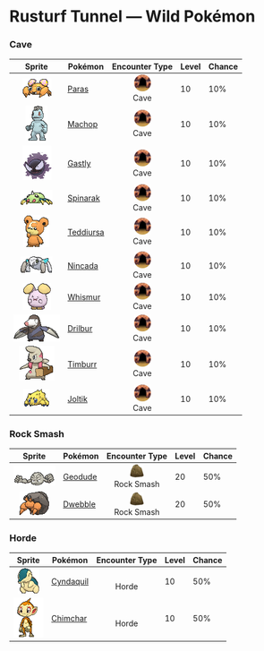 # Rusturf Tunnel — Wild Pokémon

### Cave

| Sprite | Pokémon | Encounter Type | Level | Chance |
|:------:|---------|:--------------:|-------|--------|
| ![Paras](../../assets/sprites/paras/front.gif "Paras: Paras has parasitic mushrooms growing on its back called tochukaso. They grow large by drawing nutrients from this Bug Pokémon host. They are highly valued as a medicine for extending life.") | [Paras](../../pokemon/paras.md/) | ![Cave](../../assets/encounter_types/cave.png "Cave")<br>Cave | 10 | 10% |
| ![Machop](../../assets/sprites/machop/front.gif "Machop: Machop exercises by hefting around a Graveler as if it were a barbell. There are some Machop that travel the world in a quest to master all kinds of martial arts.") | [Machop](../../pokemon/machop.md/) | ![Cave](../../assets/encounter_types/cave.png "Cave")<br>Cave | 10 | 10% |
| ![Gastly](../../assets/sprites/gastly/front.gif "Gastly: Gastly is largely composed of gaseous matter. When exposed to a strong wind, the gaseous body quickly dwindles away. Groups of this Pokémon cluster under the eaves of houses to escape the ravages of wind.") | [Gastly](../../pokemon/gastly.md/) | ![Cave](../../assets/encounter_types/cave.png "Cave")<br>Cave | 10 | 10% |
| ![Spinarak](../../assets/sprites/spinarak/front.gif "Spinarak: The web spun by Spinarak can be considered its second nervous system. It is said that this Pokémon can determine what kind of prey is touching its web just by the tiny vibrations it feels through the web’s strands.") | [Spinarak](../../pokemon/spinarak.md/) | ![Cave](../../assets/encounter_types/cave.png "Cave")<br>Cave | 10 | 10% |
| ![Teddiursa](../../assets/sprites/teddiursa/front.gif "Teddiursa: This Pokémon likes to lick its palms that are sweetened by being soaked in honey. Teddiursa concocts its own honey by blending fruits and pollen collected by Beedrill.") | [Teddiursa](../../pokemon/teddiursa.md/) | ![Cave](../../assets/encounter_types/cave.png "Cave")<br>Cave | 10 | 10% |
| ![Nincada](../../assets/sprites/nincada/front.gif "Nincada: Nincada lives underground. It uses its sharp claws to carve the roots of trees and absorb moisture and nutrients. This Pokémon can’t withstand bright sunlight so avoids it.") | [Nincada](../../pokemon/nincada.md/) | ![Cave](../../assets/encounter_types/cave.png "Cave")<br>Cave | 10 | 10% |
| ![Whismur](../../assets/sprites/whismur/front.gif "Whismur: Whismur is very timid. If it starts to cry loudly, it becomes startled by its own crying and cries even harder. When it finally stops crying, the Pokémon goes to sleep, all tired out.") | [Whismur](../../pokemon/whismur.md/) | ![Cave](../../assets/encounter_types/cave.png "Cave")<br>Cave | 10 | 10% |
| ![Drilbur](../../assets/sprites/drilbur/front.gif "Drilbur: By spinning its body, it can dig straight through the ground at a speed of 30 mph.") | [Drilbur](../../pokemon/drilbur.md/) | ![Cave](../../assets/encounter_types/cave.png "Cave")<br>Cave | 10 | 10% |
| ![Timburr](../../assets/sprites/timburr/front.gif "Timburr: Always carrying squared logs, they help out with construction. As they grow, they carry bigger logs.") | [Timburr](../../pokemon/timburr.md/) | ![Cave](../../assets/encounter_types/cave.png "Cave")<br>Cave | 10 | 10% |
| ![Joltik](../../assets/sprites/joltik/front.gif "Joltik: They attach themselves to large-bodied Pokémon and absorb static electricity, which they store in an electric pouch.") | [Joltik](../../pokemon/joltik.md/) | ![Cave](../../assets/encounter_types/cave.png "Cave")<br>Cave | 10 | 10% |

### Rock Smash

| Sprite | Pokémon | Encounter Type | Level | Chance |
|:------:|---------|:--------------:|-------|--------|
| ![Geodude](../../assets/sprites/geodude/front.gif "Geodude: When Geodude sleeps deeply, it buries itself halfway into the ground. It will not awaken even if hikers step on it unwittingly. In the morning, this Pokémon rolls downhill in search of food.") | [Geodude](../../pokemon/geodude.md/) | ![Rock Smash](../../assets/encounter_types/rock_smash.png "Rock Smash")<br>Rock Smash | 20 | 50% |
| ![Dwebble](../../assets/sprites/dwebble/front.gif "Dwebble: When it finds a stone of a suitable size, it secretes a liquid from its mouth to open up a hole to crawl into.") | [Dwebble](../../pokemon/dwebble.md/) | ![Rock Smash](../../assets/encounter_types/rock_smash.png "Rock Smash")<br>Rock Smash | 20 | 50% |

### Horde

| Sprite | Pokémon | Encounter Type | Level | Chance |
|:------:|---------|:--------------:|-------|--------|
| ![Cyndaquil](../../assets/sprites/cyndaquil/front.gif "Cyndaquil: Cyndaquil protects itself by flaring up the flames on its back. The flames are vigorous if the Pokémon is angry. However, if it is tired, the flames splutter fitfully with incomplete combustion.") | [Cyndaquil](../../pokemon/cyndaquil.md/) | ![Horde](../../assets/encounter_types/horde.png "Horde")<br>Horde | 10 | 50% |
| ![Chimchar](../../assets/sprites/chimchar/front.gif "Chimchar: The gas made in its belly burns from its rear end. The fire burns weakly when it feels sick.") | [Chimchar](../../pokemon/chimchar.md/) | ![Horde](../../assets/encounter_types/horde.png "Horde")<br>Horde | 10 | 50% |

